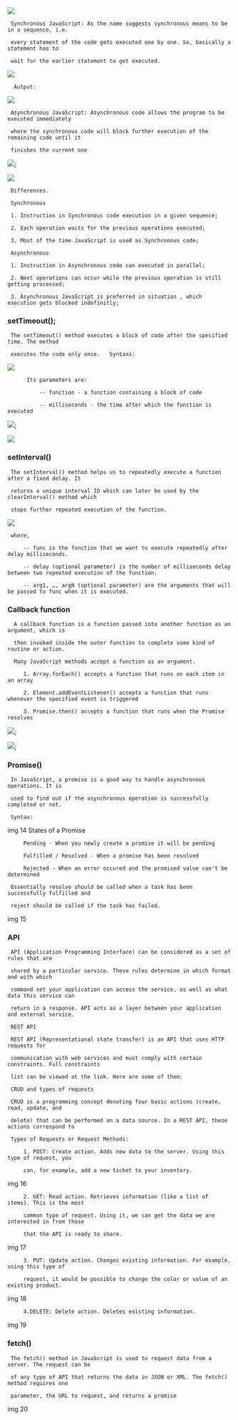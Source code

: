 
   ![](./img/1.png)

     Synchronous JavaScript: As the name suggests synchronous means to be in a sequence, i.e. 
     
     every statement of the code gets executed one by one. So, basically a statement has to 
     
     wait for the earlier statement to get executed.

   ![](./img/2.png)

      Autput:

   ![](./img/3.png)

     Asynchronous JavaScript: Asynchronous code allows the program to be executed immediately 
     
     where the synchronous code will block further execution of the remaining code until it 
     
     finishes the current one

   ![](./img/4.png);

   ![](./img/5.png)

     Differences. 

     Synchronous

     1. Instruction in Synchronous code execution in a given sequence;
     
     2. Each operation waits for the previous operations executed;
     
     3. Most of the time JavaScript is used as Synchronous code;

     Asynchronous
     
     1. Instruction in Asynchronous code can executed in parallel;
     
     2. Next operations can occur while the previous operation is still getting processed;
     
     3. Asynchronous JavaScript is preferred in situation , which execution gets blocked indefinitly;

### setTimeout();

     The setTimeout() method executes a block of code after the specified time. The method 
     
     executes the code only once.   Syntaxs:

   ![](./img/6.png)

          Its parameters are:

              -- function - a function containing a block of code
          
              -- milliseconds - the time after which the function is executed


   ![](./img/7.png);

   ![](./img/8.png)
### setInterval()

     The setInterval() method helps us to repeatedly execute a function after a fixed delay. It 
     
     returns a unique interval ID which can later be used by the clearInterval() method which 
     
     stops further repeated execution of the function. 

   ![](./img/9.png)

     where,
          
         -- func is the function that we want to execute repeatedly after delay milliseconds.
         
         -- delay (optional parameter) is the number of milliseconds delay between two repeated execution of the function.
         
         -- arg1, …, argN (optional parameter) are the arguments that will be passed to func when it is executed.

### Callback function

      A callback function is a function passed into another function as an argument, which is 
      
      then invoked inside the outer function to complete some kind of routine or action.

      Many JavaScript methods accept a function as an argument.

         1. Array.forEach() accepts a function that runs on each item in an array
         
         2. Element.addEventListener() accepts a function that runs whenever the specified event is triggered
         
         3. Promise.then() accepts a function that runs when the Promise resolves

   ![](./img/10.png);

   ![](./img/11.png);

### Promise()

     In JavaScript, a promise is a good way to handle asynchronous operations. It is
     
     used to find out if the asynchronous operation is successfully completed or not.
     
     Syntax:
img 14
     States of a Promise
 
         Pending - When you newly create a promise it will be pending
         
         Fulfilled / Resolved - When a promise has been resolved
         
         Rejected - When an error occured and the promised value can't be determined

     Essentially resolve should be called when a task has been successfully fulfilled and 
     
     reject should be called if the task has failed.

img 15

### API
     API (Application Programming Interface) can be considered as a set of rules that are 
     
     shared by a particular service. These rules determine in which format and with which 
     
     command set your application can access the service, as well as what data this service can 
     
     return in a response. API acts as a layer between your application and external service.
     
     REST API

     REST API (Representational state transfer) is an API that uses HTTP requests for 
     
     communication with web services and must comply with certain constraints. Full constraints 
     
     list can be viewed at the link. Here are some of them:

     CRUD and types of requests
     
     CRUD is a programming concept denoting four basic actions (create, read, update, and 
     
     delete) that can be performed on a data source. In a REST API, these actions correspond to 
     
     Types of Requests or Request Methods:

         1. POST: Create action. Adds new data to the server. Using this type of request, you 
         
         can, for example, add a new ticket to your inventory.

img 16

         2. GET: Read action. Retrieves information (like a list of items). This is the most 
         
         common type of request. Using it, we can get the data we are interested in from those 
         
         that the API is ready to share.
img 17
         
         3. PUT: Update action. Changes existing information. For example, using this type of 
         
         request, it would be possible to change the color or value of an existing product.
img 18

         4.DELETE: Delete action. Deletes existing information.
img 19

### fetch()

     The fetch() method in JavaScript is used to request data from a server. The request can be 
     
     of any type of API that returns the data in JSON or XML. The fetch() method requires one 
     
     parameter, the URL to request, and returns a promise

img 20
